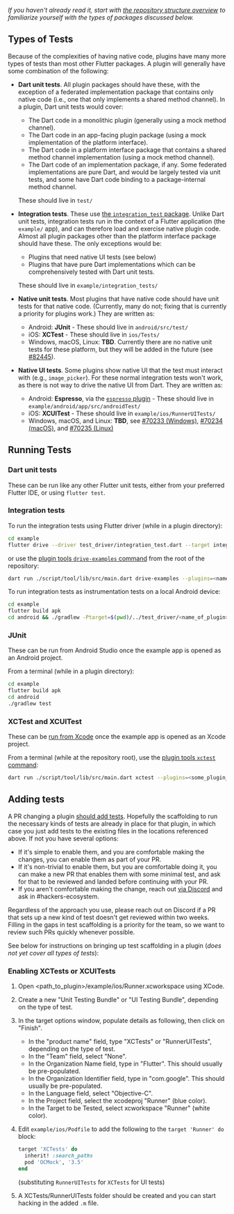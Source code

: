 *If you haven't already read it, start with [the repository structure overview](https://github.com/flutter/flutter/wiki/Plugins-and-Packages-repository-structure) to familiarize yourself with the types of packages discussed below.*

## Types of Tests

Because of the complexities of having native code, plugins have many more types of tests than most other Flutter packages. A plugin will generally have some combination of the following:
- **Dart unit tests**. All plugin packages should have these, with the exception of a federated implementation package that contains only native code (i.e., one that only implements a shared method channel). In a plugin, Dart unit tests would cover:
  - The Dart code in a monolithic plugin (generally using a mock method channel).
  - The Dart code in an app-facing plugin package (using a mock implementation of the platform interface).
  - The Dart code in a platform interface package that contains a shared method channel implementation (using a mock method channel).
  - The Dart code of an implementation package, if any. Some federated implementations are pure Dart, and would be largely tested via unit tests, and some have Dart code binding to a package-internal method channel.
  
  These should live in `test/`
- **Integration tests**. These use [the `integration_test` package](https://flutter.dev/docs/testing/integration-tests). Unlike Dart unit tests, integration tests run in the context of a Flutter application (the `example/` app), and can therefore load and exercise native plugin code. Almost all plugin packages other than the platform interface package should have these. The only exceptions would be:
  - Plugins that need native UI tests (see below)
  - Plugins that have pure Dart implementations which can be comprehensively tested with Dart unit tests.
  
  These should live in `example/integration_tests/`
- **Native unit tests**. Most plugins that have native code should have unit tests for that native code. (Currently, many do not; fixing that is currently a priority for plugins work.) They are written as:
  - Android: **JUnit** - These should live in `android/src/test/`
  - iOS: **XCTest** - These should live in `ios/Tests/`
  - Windows, macOS, Linux: **TBD**. Currently there are no native unit tests for these platform, but they will be added in the future (see [#82445](https://github.com/flutter/flutter/issues/82445)).
- **Native UI tests**. Some plugins show native UI that the test must interact with (e.g., `image_picker`). For these normal integration tests won't work, as there is not way to drive the native UI from Dart. They are written as:
  - Android: **Espresso**, via the [`espresso` plugin](https://pub.dev/packages/espresso) - These should live in `example/android/app/src/androidTest/`
  - iOS: **XCUITest** - These should live in `example/ios/RunnerUITests/`
  - Windows, macOS, and Linux: **TBD**, see [#70233 (Windows)](https://github.com/flutter/flutter/issues/70233), [#70234 (macOS)](https://github.com/flutter/flutter/issues/70234), and [#70235 (Linux)](https://github.com/flutter/flutter/issues/70235)

## Running Tests

### Dart unit tests

These can be run like any other Flutter unit tests, either from your preferred Flutter IDE, or using `flutter test`.

### Integration tests

To run the integration tests using Flutter driver (while in a plugin directory):

```sh
cd example
flutter drive --driver test_driver/integration_test.dart --target integration_test/<name_of_test_file>.dart
```

or use the [plugin tools `drive-examples` command](https://github.com/flutter/plugins/tree/master/script/tool#readme)
from the root of the repository:

```sh
dart run ./script/tool/lib/src/main.dart drive-examples --plugins=<name_of_plugin> --<platform>
```

To run integration tests as instrumentation tests on a local Android device:

```sh
cd example
flutter build apk
cd android && ./gradlew -Ptarget=$(pwd)/../test_driver/<name_of_plugin>_test.dart app:connectedAndroidTest
```

### JUnit

These can be run from Android Studio once the example app is opened as an Android project.

From a terminal (while in a plugin directory):

```sh
cd example
flutter build apk
cd android
./gradlew test
```

### XCTest and XCUITest

These can be [run from Xcode](https://developer.apple.com/library/archive/documentation/DeveloperTools/Conceptual/testing_with_xcode/chapters/05-running_tests.html)
once the example app is opened as an Xcode project.

From a terminal (while at the repository root), use the [plugin tools `xctest` command](https://github.com/flutter/plugins/tree/master/script/tool#readme):
```sh
dart run ./script/tool/lib/src/main.dart xctest --plugins=<some_plugin_name>
```

## Adding tests

A PR changing a plugin [should add tests](https://github.com/flutter/flutter/wiki/Tree-hygiene#tests). Hopefully the scaffolding to run the necessary kinds of tests are already in place for that plugin, in which case you just add tests to the existing files in the locations referenced above. If not you have several options:
- If it's simple to enable them, and you are comfortable making the changes, you can enable them as part of your PR.
- If it's non-trivial to enable them, but you are comfortable doing it, you can make a new PR that enables them with some minimal test, and ask for that to be reviewed and landed before continuing with your PR.
- If you aren't comfortable making the change, reach out [via Discord](https://github.com/flutter/flutter/wiki/Chat) and ask in #hackers-ecosystem.

Regardless of the approach you use, please reach out on Discord if a PR that sets up a new kind of test doesn't get reviewed within two weeks. Filling in the gaps in test scaffolding is a priority for the team, so we want to review such PRs quickly whenever possible.

See below for instructions on bringing up test scaffolding in a plugin (*does not yet cover all types of tests*):

### Enabling XCTests or XCUITests

1. Open <path_to_plugin>/example/ios/Runner.xcworkspace using XCode.
1. Create a new "Unit Testing Bundle" or "UI Testing Bundle", depending on the type of test.
1. In the target options window, populate details as following, then click on "Finish".
    * In the "product name" field, type "XCTests" or "RunnerUITests", depending on the type of test.
    * In the "Team" field, select "None".
    * In the Organization Name field, type in "Flutter". This should usually be pre-populated.
    * In the Organization Identifier field, type in "com.google". This should usually be pre-populated.
    * In the Language field, select "Objective-C".
    * In the Project field, select the xcodeproj "Runner" (blue color).
    * In the Target to be Tested, select xcworkspace "Runner" (white color).
1. Edit `example/ios/Podfile` to add the following to the `target 'Runner' do` block:

    ```ruby
    target 'XCTests' do
      inherit! :search_paths
      pod 'OCMock', '3.5'
    end
    ```
    (substituting `RunnerUITests` for `XCTests` for UI tests)
1. A XCTests/RunnerUITests folder should be created and you can start hacking in the added `.m` file.